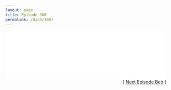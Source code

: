 ```yaml
---
layout: page
title: Episode 300
permalink: /diah/300/
---
```


<iframe allowfullscreen="true" frameborder="0" style="width:100%;" marginheight="0" marginwidth="0" mozallowfullscreen="true" scrolling="NO" src="//gdriveplayer.us/embed2.php?link=2V%252Fbl5KUr2zclA1D%252BYU9VQfSuwnO8Onkw1F3LTRVxAscxTaNo037OUsNdrhftNu3u9oE6voLXUvNaTmf0%252BrPp1YRqEwSVgF0CQR%252Buv3yXuD0OrfiE%252F2FFFFLRq26zmIIgOx2%252FPpYhSqtg4bOK7QmedceONUOhFiquehv2jq6jrnbZfa%252FoLpzxCFOHm5rqxTNgEUERTkfhk0YN%252FBCY7WW6J&amp;no_adult=yes" webkitallowfullscreen="true"></iframe>

<div align="right">[ <a href="/diah/301/">Next Episode Beb</a> ]</div>

